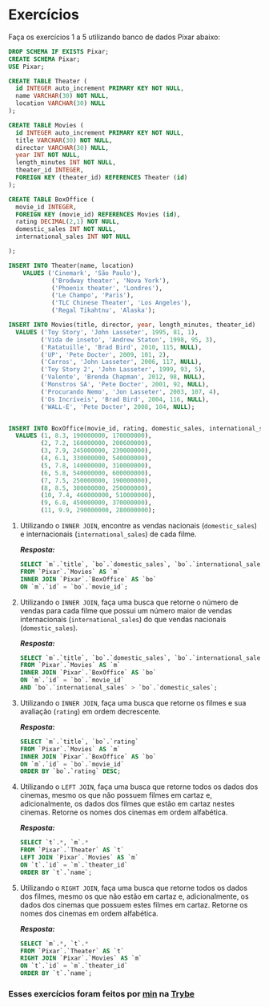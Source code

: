 # Exercícios

Faça os exercícios 1 a 5 utilizando banco de dados Pixar abaixo:

```SQL
DROP SCHEMA IF EXISTS Pixar;
CREATE SCHEMA Pixar;
USE Pixar;

CREATE TABLE Theater (
  id INTEGER auto_increment PRIMARY KEY NOT NULL,
  name VARCHAR(30) NOT NULL,
  location VARCHAR(30) NULL
);

CREATE TABLE Movies (
  id INTEGER auto_increment PRIMARY KEY NOT NULL,
  title VARCHAR(30) NOT NULL,
  director VARCHAR(30) NULL,
  year INT NOT NULL,
  length_minutes INT NOT NULL,
  theater_id INTEGER,
  FOREIGN KEY (theater_id) REFERENCES Theater (id)
);

CREATE TABLE BoxOffice (
  movie_id INTEGER,
  FOREIGN KEY (movie_id) REFERENCES Movies (id),
  rating DECIMAL(2,1) NOT NULL,
  domestic_sales INT NOT NULL,
  international_sales INT NOT NULL

);

INSERT INTO Theater(name, location)
	VALUES ('Cinemark', 'São Paulo'),
			('Brodway theater', 'Nova York'),
			('Phoenix theater', 'Londres'),
            ('Le Champo', 'Paris'),
            ('TLC Chinese Theater', 'Los Angeles'),
            ('Regal Tikahtnu', 'Alaska');

INSERT INTO Movies(title, director, year, length_minutes, theater_id)
  VALUES ('Toy Story', 'John Lasseter', 1995, 81, 1),
         ('Vida de inseto', 'Andrew Staton', 1998, 95, 3),
         ('Ratatuille', 'Brad Bird', 2010, 115, NULL),
         ('UP', 'Pete Docter', 2009, 101, 2),
         ('Carros', 'John Lasseter', 2006, 117, NULL),
         ('Toy Story 2', 'John Lasseter', 1999, 93, 5),
         ('Valente', 'Brenda Chapman', 2012, 98, NULL),
         ('Monstros SA', 'Pete Docter', 2001, 92, NULL),
         ('Procurando Nemo', 'Jon Lasseter', 2003, 107, 4),
         ('Os Incríveis', 'Brad Bird', 2004, 116, NULL),
         ('WALL-E', 'Pete Docter', 2008, 104, NULL);


INSERT INTO BoxOffice(movie_id, rating, domestic_sales, international_sales)
  VALUES (1, 8.3, 190000000, 170000000),
         (2, 7.2, 160000000, 200600000),
         (3, 7.9, 245000000, 239000000),
         (4, 6.1, 330000000, 540000000),
         (5, 7.8, 140000000, 310000000),
         (6, 5.8, 540000000, 600000000),
         (7, 7.5, 250000000, 190000000),
         (8, 8.5, 300000000, 250000000),
         (10, 7.4, 460000000, 510000000),
         (9, 6.8, 450000000, 370000000),
         (11, 9.9, 290000000, 280000000);
```

1. Utilizando o `INNER JOIN`, encontre as vendas nacionais (`domestic_sales`) e internacionais (`international_sales`) de cada filme.

   __*Resposta:*__
   ```SQL
   SELECT `m`.`title`, `bo`.`domestic_sales`, `bo`.`international_sales`
   FROM `Pixar`.`Movies` AS `m`
   INNER JOIN `Pixar`.`BoxOffice` AS `bo`
   ON `m`.`id` = `bo`.`movie_id`;
   ```

2. Utilizando o `INNER JOIN`, faça uma busca que retorne o número de vendas para cada filme que possui um número maior de vendas internacionais (`international_sales`) do que vendas nacionais (`domestic_sales`).

   __*Resposta:*__
   ```SQL
   SELECT `m`.`title`, `bo`.`domestic_sales`, `bo`.`international_sales`
   FROM `Pixar`.`Movies` AS `m`
   INNER JOIN `Pixar`.`BoxOffice` AS `bo`
   ON `m`.`id` = `bo`.`movie_id`
   AND `bo`.`international_sales` > `bo`.`domestic_sales`;
   ```

3. Utilizando o `INNER JOIN`, faça uma busca que retorne os filmes e sua avaliação (`rating`) em ordem decrescente.

   __*Resposta:*__
   ```SQL
   SELECT `m`.`title`, `bo`.`rating`
   FROM `Pixar`.`Movies` AS `m`
   INNER JOIN `Pixar`.`BoxOffice` AS `bo`
   ON `m`.`id` = `bo`.`movie_id`
   ORDER BY `bo`.`rating` DESC;
   ```

4. Utilizando o `LEFT JOIN`, faça uma busca que retorne todos os dados dos cinemas, mesmo os que não possuem filmes em cartaz e, adicionalmente, os dados dos filmes que estão em cartaz nestes cinemas. Retorne os nomes dos cinemas em ordem alfabética.

   __*Resposta:*__
   ```SQL
   SELECT `t`.*, `m`.*
   FROM `Pixar`.`Theater` AS `t`
   LEFT JOIN `Pixar`.`Movies` AS `m`
   ON `t`.`id` = `m`.`theater_id`
   ORDER BY `t`.`name`;
   ```

5. Utilizando o `RIGHT JOIN`, faça uma busca que retorne todos os dados dos filmes, mesmo os que não estão em cartaz e, adicionalmente, os dados dos cinemas que possuem estes filmes em cartaz. Retorne os nomes dos cinemas em ordem alfabética.

   __*Resposta:*__
   ```SQL
   SELECT `m`.*, `t`.*
   FROM `Pixar`.`Theater` AS `t`
   RIGHT JOIN `Pixar`.`Movies` AS `m`
   ON `t`.`id` = `m`.`theater_id`
   ORDER BY `t`.`name`;
   ```

### Esses exercícios foram feitos por [min](https://www.linkedin.com/in/jonathanrei5/) na [Trybe](https://www.betrybe.com/)

